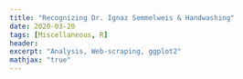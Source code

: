 ```yaml
---
title: "Recognizing Dr. Ignaz Semmelweis & Handwashing"
date: 2020-03-20
tags: [Miscellaneous, R]
header:
excerpt: "Analysis, Web-scraping, ggplot2"
mathjax: "true"
---
```

<p align="center">
   <img src="{{ site.url }}{{ site.baseurl }}/images/coming_soon.png" alt="">
</p>
